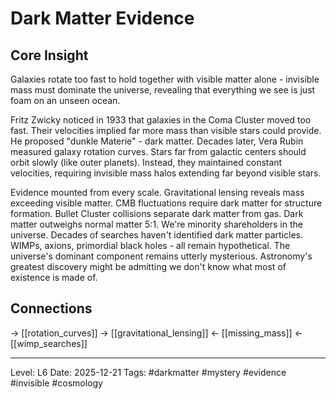 # Dark Matter Evidence

## Core Insight
Galaxies rotate too fast to hold together with visible matter alone - invisible mass must dominate the universe, revealing that everything we see is just foam on an unseen ocean.

Fritz Zwicky noticed in 1933 that galaxies in the Coma Cluster moved too fast. Their velocities implied far more mass than visible stars could provide. He proposed "dunkle Materie" - dark matter. Decades later, Vera Rubin measured galaxy rotation curves. Stars far from galactic centers should orbit slowly (like outer planets). Instead, they maintained constant velocities, requiring invisible mass halos extending far beyond visible stars.

Evidence mounted from every scale. Gravitational lensing reveals mass exceeding visible matter. CMB fluctuations require dark matter for structure formation. Bullet Cluster collisions separate dark matter from gas. Dark matter outweighs normal matter 5:1. We're minority shareholders in the universe. Decades of searches haven't identified dark matter particles. WIMPs, axions, primordial black holes - all remain hypothetical. The universe's dominant component remains utterly mysterious. Astronomy's greatest discovery might be admitting we don't know what most of existence is made of.

## Connections
→ [[rotation_curves]]
→ [[gravitational_lensing]]
← [[missing_mass]]
← [[wimp_searches]]

---
Level: L6
Date: 2025-12-21
Tags: #darkmatter #mystery #evidence #invisible #cosmology